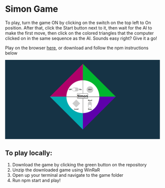 # Simon Game

To play, turn the game ON by clicking on the switch on the top left to On position. After that, click the Start button next to it, then wait for the AI to make the first move, then click on the colored triangles that the computer clicked on in the same sequence as the AI. Sounds easy right? Give it a go!

Play on the browser [here](https://amitp88.github.io/Simon-Game-React-Redux/),
or download and follow the npm instructions below

![screenShot1](https://github.com/AmitP88/Simon-Game-React-Redux/blob/master/Screenshot1.png)



## To play locally:
1. Download the game by clicking the green button on the repository
2. Unzip the downloaded game using WinRaR
3. Open up your terminal and navigate to the game folder
4. Run npm start and play!
